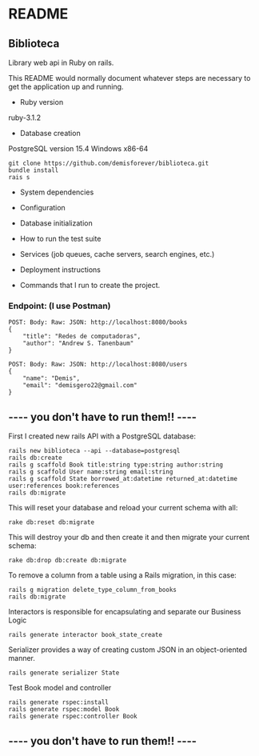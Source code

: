 # README
## Biblioteca
Library web api in Ruby on rails.

This README would normally document whatever steps are necessary to get the
application up and running.

* Ruby version

ruby-3.1.2

* Database creation

PostgreSQL version 15.4 Windows x86-64

```
git clone https://github.com/demisforever/biblioteca.git
bundle install
rais s
```
* System dependencies

* Configuration


* Database initialization

* How to run the test suite

* Services (job queues, cache servers, search engines, etc.)

* Deployment instructions

* Commands that I run to create the project.

###  Endpoint: (I use Postman)
```
POST: Body: Raw: JSON: http://localhost:8080/books
{
    "title": "Redes de computadoras",
    "author": "Andrew S. Tanenbaum"
}
```
```
POST: Body: Raw: JSON: http://localhost:8080/users
{
    "name": "Demis",
    "email": "demisgero22@gmail.com"
}
```

## ---- you don't have to run them!! ----

First I created new rails API with a PostgreSQL database:
```
rails new biblioteca --api --database=postgresql
rails db:create
rails g scaffold Book title:string type:string author:string
rails g scaffold User name:string email:string
rails g scaffold State borrowed_at:datetime returned_at:datetime user:references book:references
rails db:migrate
```


This will reset your database and reload your current schema with all:
```
rake db:reset db:migrate
```
This will destroy your db and then create it and then migrate your current schema:
```
rake db:drop db:create db:migrate
```

To remove a column from a table using a Rails migration, in this case:
```
rails g migration delete_type_column_from_books
rails db:migrate
```

Interactors is responsible for encapsulating and separate our Business Logic
```
rails generate interactor book_state_create
```

Serializer provides a way of creating custom JSON in an object-oriented manner.
```
rails generate serializer State
```

Test Book model and controller
```
rails generate rspec:install
rails generate rspec:model Book
rails generate rspec:controller Book
```
## ---- you don't have to run them!! ----